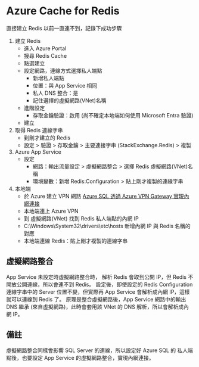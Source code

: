 # Azure Cache for Redis

直接建立 Redis 以前一直連不到，記錄下成功步驟

1. 建立 Redis
    - 進入 Azure Portal
    - 搜尋 Redis Cache
    - 點選建立
    - 設定網路，連線方式選擇私人端點
      - 新增私人端點
      - 位置：與 App Service 相同
      - 私人 DNS 整合：是
      - 記住選擇的虛擬網路(VNet)名稱
    - 進階設定
      - 存取金鑰驗證：啟用 (尚不確定本地端如何使用 Microsoft Entra 驗證)
    - 建立
2. 取得 Redis 連線字串
   - 到剛才建立的 Redis
   - 設定 > 驗證 > 存取金鑰 > 主要連接字串 (StackExchange.Redis) > 複製
3. Azure App Service
   - 設定
     - 網路：輸出流量設定 > 虛擬網路整合 > 選擇 Redis 虛擬網路(VNet)名稱
     - 環境變數：新增 Redis:Configuration > 貼上剛才複製的連線字串
4. 本地端
   - 於 Azure 建立 VPN 網路 
      [Azure SQL 透過 Azure VPN Gateway 實現內網連接](https://dotblogs.com.tw/jakeuj/2021/08/13/AzureSqlVpnGetway)
   - 本地端連上 Azure VPN
   - 到 虛擬網路(VNet) 找到 Redis 私人端點的內網 IP 
   - C:\Windows\System32\drivers\etc\hosts 新增內網 IP 與 Redis 名稱的對應
   - 本地端連線 Redis：貼上剛才複製的連線字串

## 虛擬網路整合
App Service 未設定時虛擬網路整合時， 解析 Redis 會取到公開 IP，但 Redis 不開放公開連線，所以會連不到 Redis。
設定後，即使設定的 Redis Configuration 連線字串中的 Server 位置不變，但實際再 App Service 會解析成內網 IP，這樣就可以連線到 Redis 了。
原理是整合虛擬網路後，App Service 網路中的輸出 DNS 繼承 (來自虛擬網路)，此時會套用該 VNet 的 DNS 解析，所以會解析成內網 IP。

## 備註
虛擬網路整合同樣會影響 SQL Server 的連線，所以設定好 Azure SQL 的 私人端點後，也要設定 App Service 的虛擬網路整合，實現內網連接。
